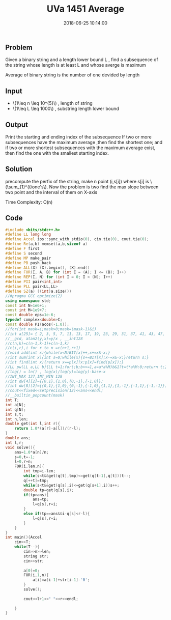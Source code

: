 ﻿---
title: UVa 1451 Average
date: 2018-06-25 10:14:00
categories:
- Competitive Programming
tags:
- Slope Optimization
- DP
- Geometry
- UVa
---

## Problem
Given a binary string and a length lower bound L , find a subsequence
of the string whose length is at least L and whose averge is maximum

Average of binary string is the number of one devided by length

<!--more-->

## Input
* \\(1\leq n \leq 10^{5}\\) , length of string
* \\(1\leq L \leq 1000\\) , substring length lower bound

## Output
Print the starting and ending index of the subsequence
If two or more subsequences have the maximum average ,then find the shortest one; and if two or more shortest subsequences with the maximum average exist, then find the one with the smallest starting index.



## Solution
precompute the perfix of the string, make n point (i,s[i]) where s[i] is \\(\sum_{1}^{i}one's\\).  Now the problem is two find the max slope between two point and the interval of them on X-axis

Time Complexity: O(n)

## Code
```cpp
#include <bits/stdc++.h>
#define LL long long
#define Accel ios::sync_with_stdio(0), cin.tie(0), cout.tie(0);
#define Re(a,b) memset(a,b,sizeof a)
#define F first
#define S second
#define MP make_pair
#define PB push_back
#define ALL(X) (X).begin(), (X).end()
#define FOR(I, A, B) for (int I = (A); I <= (B); I++)
#define REP(I, N) for (int I = 0; I < (N); I++)
#define PII pair<int,int>
#define PLL pair<LL,LL>
#define SZ(a) ((int)a.size())
//#pragma GCC optimize(2)
using namespace std;
const int N=1e6+1;
const int M=1e9+7;
const double eps=1e-6;
typedef complex<double>C;
const double PI(acos(-1.0));
//for(int mask=i;mask>0;mask=(mask-1)&i)
//int a[25]= { 2, 3, 5, 7, 11, 13, 17, 19, 23, 29, 31, 37, 41, 43, 47, 53, 59, 61, 67, 71, 73, 79, 83, 89, 97 };
//__gcd, atan2(y,x)=y/x , __int128
//c(n,k)=c(n-1,k-1)+c(n-1,k)
//c(i,r),i for r to n =c(n+1,r+1)
//void add(int x){while(x<N)BIT[x]++,x+=x&-x;}
//int sum(int x){int s=0;while(x){s+=BIT[x];x-=x&-x;}return s;}
//int find(int x){return x==p[x]?x:p[x]=find(p[x]);}
//LL pw(LL a,LL b){LL t=1;for(;b;b>>=1,a=a*a%M)b&1?t=t*a%M:0;return t;}
//log() = ln() , log(x)/log(y)=log(y)-base-x
//INT_MAX 127,INT_MIN 128
//int dw[4][2]={{0,1},{1,0},{0,-1},{-1,0}};
//int dw[8][2]={{0,1},{1,0},{0,-1},{-1,0},{1,1},{1,-1},{-1,1},{-1,-1}};
//cout<<fixed<<setprecision(12)<<ans<<endl;
//__builtin_popcount(mask)
int T;
int a[N];
int q[N];
int s,t;
int n,len;
double get(int l,int r){
	return 1.0*(a[r]-a[l])/(r-l);
}
double ans;
int l,r;
void solve(){
	ans=1.0*a[n]/n;
	s=0,t=-1;
	l=0,r=n;
	FOR(i,len,n){
		int tmp=i-len;
		while(s<t&&get(q[t],tmp)<=get(q[t-1],q[t]))t--;
		q[++t]=tmp;
		while(s<t&&get(q[s],i)<=get(q[s+1],i))s++;
		double tp=get(q[s],i);
		if(tp>ans){
			ans=tp;
			l=q[s],r=i;
		}
		else if(tp==ans&&i-q[s]<r-l){
			l=q[s],r=i;
		}
	}
}
int main(){Accel
	cin>>T;
	while(T--){
		cin>>n>>len;
		string str;
		cin>>str;
		
		a[0]=0;
		FOR(i,1,n){
			a[i]=a[i-1]+str[i-1]-'0';
		}
		solve();
		
		cout<<l+1<<" "<<r<<endl;
		
	}
}
```
